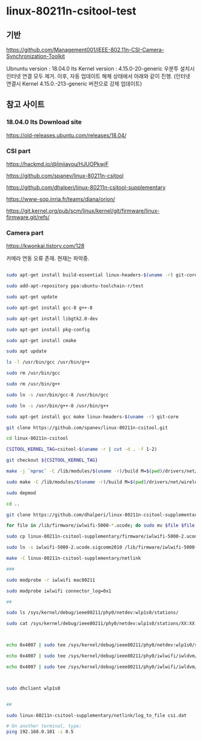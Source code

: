 # linux-80211n-csitool-test

## 기반
https://github.com/Management001/IEEE-802.11n-CSI-Camera-Synchronization-Toolkit

Ubnuntu version : 18.04.0 lts 
Kernel version : 4.15.0-20-generic
우분투 설치시 인터넷 연결 모두 제거. 이후, 자동 업데이트 해체 상태에서 아래와 같이 진행.
(인터넷 연결시 Kernel 4.15.0.-213-generic 버전으로 강제 업데이트)

## 참고 사이트

### 18.04.0 lts Download site
https://old-releases.ubuntu.com/releases/18.04/

### CSI part
https://hackmd.io/@linjiayou/HJUOPkwjF

  https://github.com/spanev/linux-80211n-csitool
  
  https://github.com/dhalperi/linux-80211n-csitool-supplementary
  
https://www-sop.inria.fr/teams/diana/orion/

https://git.kernel.org/pub/scm/linux/kernel/git/firmware/linux-firmware.git/refs/

### Camera part
https://kwonkai.tistory.com/128

카메라 연동 오류 존재. 현재는 파악중.

```bash

sudo apt-get install build-essential linux-headers-$(uname -r) git-core

sudo add-apt-repository ppa:ubuntu-toolchain-r/test

sudo apt-get update

sudo apt-get install gcc-8 g++-8

sudo apt-get install libgtk2.0-dev

sudo apt-get install pkg-config 

sudo apt-get install cmake

sudo apt update

ls -l /usr/bin/gcc /usr/bin/g++

sudo rm /usr/bin/gcc

sudo rm /usr/bin/g++

sudo ln -s /usr/bin/gcc-8 /usr/bin/gcc

sudo ln -s /usr/bin/g++-8 /usr/bin/g++

sudo apt-get install gcc make linux-headers-$(uname -r) git-core

git clone https://github.com/spanev/linux-80211n-csitool.git

cd linux-80211n-csitool

CSITOOL_KERNEL_TAG=csitool-$(uname -r | cut -d . -f 1-2)

git checkout ${CSITOOL_KERNEL_TAG}

make -j `nproc` -C /lib/modules/$(uname -r)/build M=$(pwd)/drivers/net/wireless/intel/iwlwifi modules

sudo make -C /lib/modules/$(uname -r)/build M=$(pwd)/drivers/net/wireless/intel/iwlwifi INSTALL_MOD_DIR=updates modules_install

sudo depmod

cd ..

git clone https://github.com/dhalperi/linux-80211n-csitool-supplementary.git

for file in /lib/firmware/iwlwifi-5000-*.ucode; do sudo mv $file $file.orig; done

sudo cp linux-80211n-csitool-supplementary/firmware/iwlwifi-5000-2.ucode.sigcomm2010 /lib/firmware/

sudo ln -s iwlwifi-5000-2.ucode.sigcomm2010 /lib/firmware/iwlwifi-5000-2.ucode

make -C linux-80211n-csitool-supplementary/netlink

###

sudo modprobe -r iwlwifi mac80211

sudo modprobe iwlwifi connector_log=0x1

##

sudo ls /sys/kernel/debug/ieee80211/phy0/netdev:wlp1s0/stations/

sudo cat /sys/kernel/debug/ieee80211/phy0/netdev:wlp1s0/stations/XX:XX:XX:XX:XX:XX/rate_scale_table



echo 0x4007 | sudo tee /sys/kernel/debug/ieee80211/phy0/netdev:wlp1s0/stations/XX:XX:XX:XX:XX:XX/rate_scale_table

echo 0x4007 | sudo tee /sys/kernel/debug/ieee80211/phy0/iwlwifi/iwldvm/debug/bcast_tx_rate

echo 0x4007 | sudo tee /sys/kernel/debug/ieee80211/phy0/iwlwifi/iwldvm/debug/monitor_tx_rate



sudo dhclient wlp1s0


##

sudo linux-80211n-csitool-supplementary/netlink/log_to_file csi.dat

# On another terminal, type:
ping 192.168.0.101 -i 0.5

```
